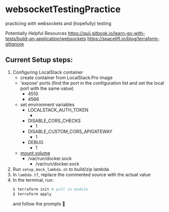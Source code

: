 # websocketTestingPractice
practicing with websockets and (hopefully) testing

Potentially Helpful Resources
https://quii.gitbook.io/learn-go-with-tests/build-an-application/websockets
https://spacelift.io/blog/terraform-gitignore

## Current Setup steps:
1. Configuring LocalStack container
    - create container from LocalStack:Pro image
    - 'expose' ports (find the port in the configuration list and set the local port with the same value)
      - 4510
      - 4566
    - set environment variables
      - LOCALSTACK_AUTH_TOKEN
        - <token value>
      - DISABLE_CORS_CHECKS
        - 1
      - DISABLE_CUSTOM_CORS_APIGATEWAY
        - 1
      - DEBUG
        - 1
    - [mount volume](https://hashnode.localstack.cloud/mounting-the-docker-socket)
      - /var/run/docker.sock
        - /var/run/docker.sock
1. Run `setup_mock_lambda.sh` to build/zip lambda
1. In `lambda.tf`, replace the commented source with the actual value
1. In the terminal, run:
    ```bash
    $ terraform init # pull in module
    $ terraform apply
    ```
    and follow the prompts 🚀
